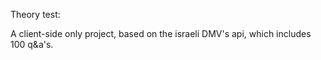 Theory test:

A client-side only project, based on the israeli DMV's api, which includes 100 q&a's. 
